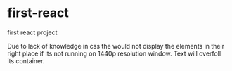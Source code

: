 # first-react
first react project

Due to lack of knowledge in css the would not display the elements in their right place if its not running on 1440p resolution window. Text will overfoll its container.
